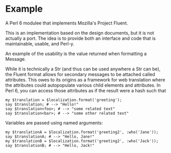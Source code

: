 # Example

A Perl 6 modulee that implements Mozilla's Project Fluent.

This is an implementation based on the design documents, but it is not actually
a port.  The idea is to provide both an interface and code that is
maintainable, usable, and Perl-y.

An example of the usability is the value returned when formatting a Message.

While it is technically a Str (and thus can be used anywhere a Str can be), the
Fluent format allows for secondary messages to be attached called attributes.
This owes to its origins as a framework for web translation where the attributes
could autopopulate various child elements and attributes.  In Perl 6, you can
access those attributes as if the result were a hash such that

    my $translation = $localization.format('greeting');
    say $translation; # --> "Hello!"
    say $translation<foo>; # --> "some related text"
    say $translation<bar>; # --> "some other related text"

Variables are passed using named arguments:

    my $translationA = $localization.format('greeting2', :who('Jane'));
    say $translationA; # --> "Hello, Jane!"
    my $translationB = $localization.format('greeting2', :who('Jack'));
    say $translationB; # --> "Hello, Jack!"
